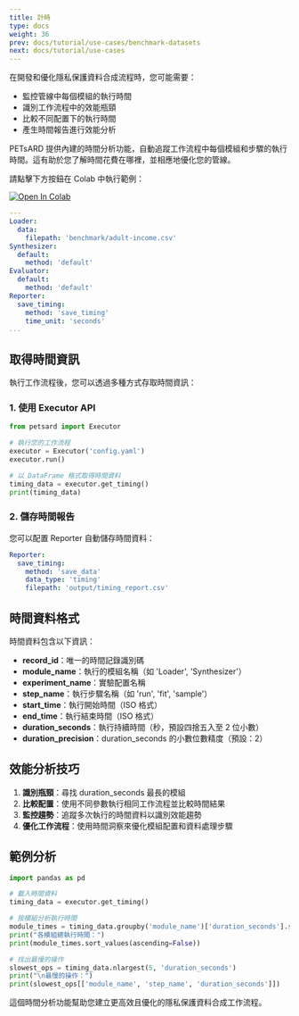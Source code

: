 ```yaml
---
title: 計時
type: docs
weight: 36
prev: docs/tutorial/use-cases/benchmark-datasets
next: docs/tutorial/use-cases
---
```



在開發和優化隱私保護資料合成流程時，您可能需要：
  - 監控管線中每個模組的執行時間
  - 識別工作流程中的效能瓶頸
  - 比較不同配置下的執行時間
  - 產生時間報告進行效能分析

PETsARD 提供內建的時間分析功能，自動追蹤工作流程中每個模組和步驟的執行時間。這有助於您了解時間花費在哪裡，並相應地優化您的管線。

請點擊下方按鈕在 Colab 中執行範例：

[![Open In Colab](https://colab.research.google.com/assets/colab-badge.svg)](https://colab.research.google.com/github/nics-tw/petsard/blob/main/demo/use-cases/timing.ipynb)

```yaml
---
Loader:
  data:
    filepath: 'benchmark/adult-income.csv'
Synthesizer:
  default:
    method: 'default'
Evaluator:
  default:
    method: 'default'
Reporter:
  save_timing:
    method: 'save_timing'
    time_unit: 'seconds'
...
```

## 取得時間資訊

執行工作流程後，您可以透過多種方式存取時間資訊：

### 1. 使用 Executor API

```python
from petsard import Executor

# 執行您的工作流程
executor = Executor('config.yaml')
executor.run()

# 以 DataFrame 格式取得時間資料
timing_data = executor.get_timing()
print(timing_data)
```

### 2. 儲存時間報告

您可以配置 Reporter 自動儲存時間資料：

```yaml
Reporter:
  save_timing:
    method: 'save_data'
    data_type: 'timing'
    filepath: 'output/timing_report.csv'
```

## 時間資料格式

時間資料包含以下資訊：

- **record_id**：唯一的時間記錄識別碼
- **module_name**：執行的模組名稱（如 'Loader', 'Synthesizer'）
- **experiment_name**：實驗配置名稱
- **step_name**：執行步驟名稱（如 'run', 'fit', 'sample'）
- **start_time**：執行開始時間（ISO 格式）
- **end_time**：執行結束時間（ISO 格式）
- **duration_seconds**：執行持續時間（秒，預設四捨五入至 2 位小數）
- **duration_precision**：duration_seconds 的小數位數精度（預設：2）

## 效能分析技巧

1. **識別瓶頸**：尋找 duration_seconds 最長的模組
2. **比較配置**：使用不同參數執行相同工作流程並比較時間結果
3. **監控趨勢**：追蹤多次執行的時間資料以識別效能趨勢
4. **優化工作流程**：使用時間洞察來優化模組配置和資料處理步驟

## 範例分析

```python
import pandas as pd

# 載入時間資料
timing_data = executor.get_timing()

# 按模組分析執行時間
module_times = timing_data.groupby('module_name')['duration_seconds'].sum()
print("各模組總執行時間：")
print(module_times.sort_values(ascending=False))

# 找出最慢的操作
slowest_ops = timing_data.nlargest(5, 'duration_seconds')
print("\n最慢的操作：")
print(slowest_ops[['module_name', 'step_name', 'duration_seconds']])
```

這個時間分析功能幫助您建立更高效且優化的隱私保護資料合成工作流程。